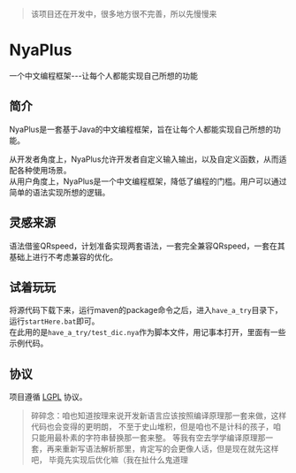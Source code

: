 > 该项目还在开发中，很多地方很不完善，所以先慢慢来
# NyaPlus 
一个中文编程框架---让每个人都能实现自己所想的功能

## 简介
NyaPlus是一套基于Java的中文编程框架，旨在让每个人都能实现自己所想的功能。

从开发者角度上，NyaPlus允许开发者自定义输入输出，以及自定义函数，从而适配各种使用场景。\
从用户角度上，NyaPlus是一个中文编程框架，降低了编程的门槛。用户可以通过简单的语法实现所想的逻辑。

## 灵感来源
语法借鉴QRspeed，计划准备实现两套语法，一套完全兼容QRspeed，一套在其基础上进行不考虑兼容的优化。

## 试着玩玩
将源代码下载下来，运行maven的package命令之后，进入`have_a_try`目录下，运行`startHere.bat`即可。\
在此用的是`have_a_try/test_dic.nya`作为脚本文件，用记事本打开，里面有一些示例代码。

## 协议
项目遵循 [LGPL](https://github.com/nekonekods/NyaPlus/blob/main/LICENSE) 协议。


>碎碎念：咱也知道按理来说开发新语言应该按照编译原理那一套来做，这样代码也会变得的更明朗，
不至于史山堆积，但是咱也不是计科的孩子，咱只能用最朴素的字符串替换那一套来整。
等我有空去学学编译原理那一套，再来重新写语法解析那里，肯定写的会更像人话，但是现在就先这样吧，
毕竟先实现后优化嘛（我在扯什么鬼道理
